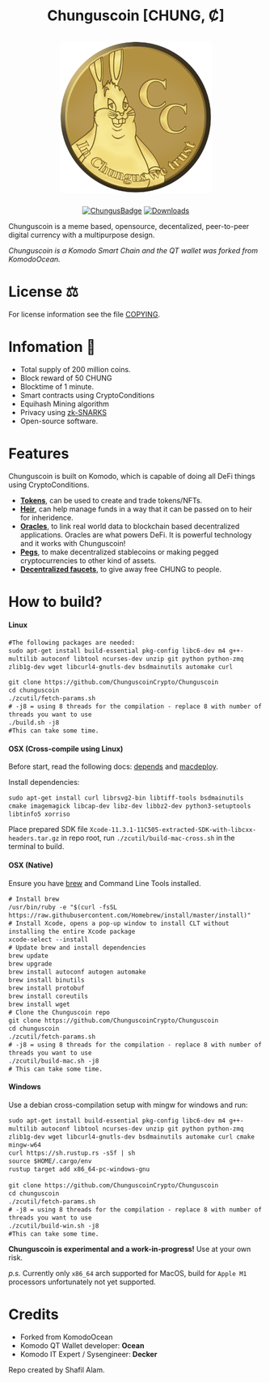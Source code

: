 <h1 align="center">
Chunguscoin [CHUNG, Ȼ]  
<br/><br/>
<img src="./icons/coin.png" alt="Chunguscoin" width="300"/>
</h1>

<div align="center">

[![ChungusBadge](https://img.shields.io/badge/Chungus-Coin-green.svg)](https://chunguscoin.net)
[![Downloads](https://img.shields.io/github/downloads/ChunguscoinCrypto/Chunguscoin/total)](https://chunguscoin.net)

</div>

Chunguscoin is a meme based, opensource, decentalized, peer-to-peer digital currency with a multipurpose design.

*Chunguscoin is a Komodo Smart Chain and the QT wallet was forked from KomodoOcean.*

# License ⚖️
For license information see the file [COPYING](https://github.com/ChunguscoinCrypto/Chunguscoin/blob/master/COPYING).

# Infomation 🐰
- Total supply of 200 million coins.
- Block reward of 50 CHUNG
- Blocktime of 1 minute.
- Smart contracts using CryptoConditions
- Equihash Mining algorithm
- Privacy using [zk-SNARKS](https://z.cash/technology/zksnarks/)
- Open-source software.

# Features
Chunguscoin is built on Komodo, which is capable of doing all DeFi things using CryptoConditions.
- [**Tokens**](https://developers.komodoplatform.com/basic-docs/antara/antara-api/assets.html), can be used to create and trade tokens/NFTs.
- [**Heir**](https://developers.komodoplatform.com/basic-docs/antara/antara-api/heir.html), can help manage funds in a way that it can be passed on to heir for inheridence.
- [**Oracles**](https://developers.komodoplatform.com/basic-docs/antara/antara-api/oracles.html), to link real world data to blockchain based decentralized applications. Oracles are what powers DeFi. It is powerful technology and it works with Chunguscoin!
- [**Pegs**](https://developers.komodoplatform.com/basic-docs/antara/antara-api/pegs.html), to make decentralized stablecoins or making pegged cryptocurrencies to other kind of assets.
- [**Decentralized faucets**](https://developers.komodoplatform.com/basic-docs/antara/antara-api/faucet.html), to give away free CHUNG to people.

# How to build?

#### Linux

```shell
#The following packages are needed:
sudo apt-get install build-essential pkg-config libc6-dev m4 g++-multilib autoconf libtool ncurses-dev unzip git python python-zmq zlib1g-dev wget libcurl4-gnutls-dev bsdmainutils automake curl
```

```shell
git clone https://github.com/ChunguscoinCrypto/Chunguscoin
cd chunguscoin
./zcutil/fetch-params.sh
# -j8 = using 8 threads for the compilation - replace 8 with number of threads you want to use
./build.sh -j8
#This can take some time.
```

#### OSX (Cross-compile using Linux)

Before start, read the following docs: [depends](https://github.com/bitcoin/bitcoin/blob/master/depends/README.md) and [macdeploy](https://github.com/bitcoin/bitcoin/blob/master/contrib/macdeploy/README.md).

Install dependencies:
```
sudo apt-get install curl librsvg2-bin libtiff-tools bsdmainutils cmake imagemagick libcap-dev libz-dev libbz2-dev python3-setuptools libtinfo5 xorriso
```

Place prepared SDK file `Xcode-11.3.1-11C505-extracted-SDK-with-libcxx-headers.tar.gz` in repo root, run `./zcutil/build-mac-cross.sh` in the terminal to build.

#### OSX (Native)
Ensure you have [brew](https://brew.sh) and Command Line Tools installed.
```shell
# Install brew
/usr/bin/ruby -e "$(curl -fsSL https://raw.githubusercontent.com/Homebrew/install/master/install)"
# Install Xcode, opens a pop-up window to install CLT without installing the entire Xcode package
xcode-select --install 
# Update brew and install dependencies
brew update
brew upgrade
brew install autoconf autogen automake
brew install binutils
brew install protobuf
brew install coreutils
brew install wget
# Clone the Chunguscoin repo
git clone https://github.com/ChunguscoinCrypto/Chunguscoin
cd chunguscoin
./zcutil/fetch-params.sh
# -j8 = using 8 threads for the compilation - replace 8 with number of threads you want to use
./zcutil/build-mac.sh -j8
# This can take some time.
```

#### Windows
Use a debian cross-compilation setup with mingw for windows and run:
```shell
sudo apt-get install build-essential pkg-config libc6-dev m4 g++-multilib autoconf libtool ncurses-dev unzip git python python-zmq zlib1g-dev wget libcurl4-gnutls-dev bsdmainutils automake curl cmake mingw-w64
curl https://sh.rustup.rs -sSf | sh
source $HOME/.cargo/env
rustup target add x86_64-pc-windows-gnu

git clone https://github.com/ChunguscoinCrypto/Chunguscoin
cd chunguscoin
./zcutil/fetch-params.sh
# -j8 = using 8 threads for the compilation - replace 8 with number of threads you want to use
./zcutil/build-win.sh -j8
#This can take some time.
```
**Chunguscoin is experimental and a work-in-progress!** Use at your own risk.

*p.s.* Currently only `x86_64` arch supported for MacOS, build for `Apple M1` processors unfortunately not yet supported.

# Credits

- Forked from KomodoOcean
- Komodo QT Wallet developer: **Ocean**
- Komodo IT Expert / Sysengineer: **Decker**

Repo created by Shafil Alam.